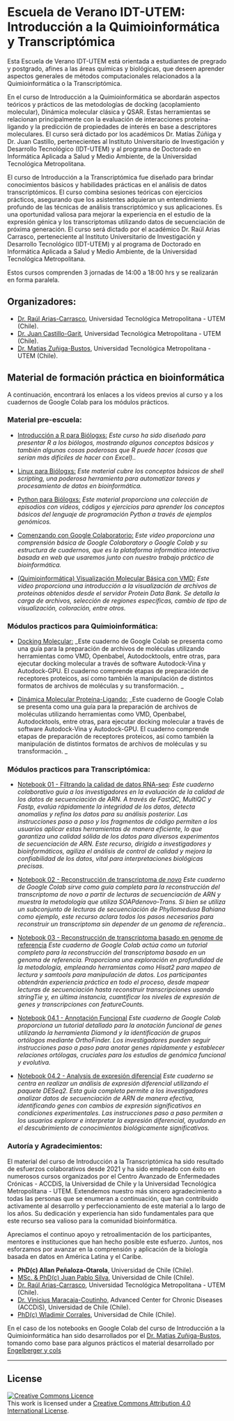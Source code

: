 # Escuela de Verano IDT-UTEM: Introducción a la Quimioinformática y Transcriptómica

Esta Escuela de Verano IDT-UTEM está orientada a estudiantes de pregrado y postgrado, afines a las áreas químicas y biológicas, que deseen aprender aspectos generales de métodos computacionales relacionados a la Quimioinformática o la Transcriptómica. 

En el curso de Introducción a la Quimioinformática se abordarán aspectos teóricos y prácticos de las metodologías de docking (acoplamiento molecular), Dinámica molecular clásica y QSAR.  Estas herramientas se relacionan principalmente con la evaluación de interacciones proteína-ligando y la predicción de propiedades de interés en base a descriptores moleculares. El curso será dictado por los académicos Dr. Matías Zúñiga y Dr. Juan Castillo, pertenecientes al Instituto Universitario de Investigación y Desarrollo Tecnológico (IDT-UTEM) y al programa de Doctorado en Informática Aplicada a Salud y Medio Ambiente, de la Universidad Tecnológica Metropolitana.

El curso de Introducción a la Transcriptómica fue diseñado para brindar conocimientos básicos y habilidades prácticas en el análisis de datos transcriptómicos. El curso combina sesiones teóricas con ejercicios prácticos, asegurando que los asistentes adquieran un entendimiento profundo de las técnicas de análisis transcriptómico y sus aplicaciones. Es una oportunidad valiosa para mejorar la experiencia en el estudio de la expresión génica y los transcriptomas utilizando datos de secuenciación de próxima generación. El curso será dictado por el académico Dr. Raúl Arias Carrasco, perteneciente al Instituto Universitario de Investigación y Desarrollo Tecnológico (IDT-UTEM) y al programa de Doctorado en Informática Aplicada a Salud y Medio Ambiente, de la Universidad Tecnológica Metropolitana.

Estos cursos comprenden 3 jornadas de 14:00 a 18:00 hrs y se realizarán en forma paralela.


## Organizadores:

- [Dr. Raúl Arias-Carrasco](https://scholar.google.com/citations?user=WRPcvtMAAAAJ&hl=en), Universidad Tecnológica Metropolitana - UTEM (Chile).
- [Dr. Juan Castillo-Garit](https://scholar.google.com/citations?user=R2VZGPoAAAAJ&hl=es), Universidad Tecnológica Metropolitana - UTEM (Chile).
- [Dr. Matias Zuñiga-Bustos](https://scholar.google.com/citations?user=_BUA0-YAAAAJ&hl=es), Universidad Tecnológica Metropolitana - UTEM (Chile).


## Material de formación práctica en bioinformática

A continuación, encontrará los enlaces a los vídeos previos al curso y a los cuadernos de Google Colab para los módulos prácticos.


### Material pre-escuela:

- [Introducción a R para Biólogxs:](https://melbournebioinformatics.github.io/r-intro-biologists/intro_r_biologists.html)
_Este curso ha sido diseñado para presentar R a los biólogos, mostrando algunos conceptos básicos y también algunas cosas poderosas que R puede hacer (cosas que serían más difíciles de hacer con Excel).._
- [Linux para Biólogxs:](https://github.com/ssbcb/Linux-for-biologists-workshop/blob/main/Introduction-to-linux-101/Introduction-to-linux-101.md)
_Este material cubre los conceptos básicos de shell scripting, una poderosa herramienta para automatizar tareas y procesamiento de datos en bioinformática._
- [Python para Biólogxs:](https://www.pythonforbiologists.org/)
_Este material proporciona una colección de episodios con vídeos, códigos y ejercicios para aprender los conceptos básicos del lenguaje de programación Python a través de ejemplos genómicos._
- [Comenzando con Google Colaboratorio:](https://www.youtube.com/watch?v=inN8seMm7UI)
_Este video proporciona una comprensión básica de Google Colaboratory o Google Colab y su estructura de cuadernos, que es la plataforma informática interactiva basada en web que usaremos junto con nuestro trabajo práctico de bioinformática._

- [(Quimioinformática) Visualización Molecular Básica con VMD:](https://www.youtube.com/watch?v=qsRxPn20lIQ)
_Este video proporciona una introducción a la visualización de archivos de proteínas obtenidos desde el servidor Protein Data Bank. Se detalla la carga de archivos, selección de regiones específicas, cambio de tipo de visualización, coloración, entre otros._

### Módulos practicos para Quimioinformática:

- [Docking Molecular:](https://colab.research.google.com/drive/1H7HtO3B0pE6UDIObriwGbDi3YdFzX378?usp=sharing)
_Este cuaderno de Google Colab se presenta como una guía para la preparación de archivos de moléculas utilizando herramientas como VMD, Openbabel, Autodocktools, entre otras, para ejecutar docking molecular a través de software Autodock-Vina y Autodock-GPU. El cuaderno comprende etapas de preparación de receptores proteicos, así como también la manipulación de distintos formatos de archivos de moléculas y su transformación. _

- [Dinámica Molecular Proteína-Ligando:](https://www.youtube.com/watch?v=inN8seMm7UI)
_Este cuaderno de Google Colab se presenta como una guía para la preparación de archivos de moléculas utilizando herramientas como VMD, Openbabel, Autodocktools, entre otras, para ejecutar docking molecular a través de software Autodock-Vina y Autodock-GPU. El cuaderno comprende etapas de preparación de receptores proteicos, así como también la manipulación de distintos formatos de archivos de moléculas y su transformación. _


### Módulos practicos para Transcriptómica:

- [Notebook 01 - Filtrando la calidad de datos RNA-seq]():
_Este cuaderno colaborativo guía a los investigadores en la evaluación de la calidad de los datos de secuenciación de ARN. A través de FastQC, MultiQC y Fastp, evalúa rápidamente la integridad de los datos, detecta anomalías y refina los datos para su análisis posterior. Las instrucciones paso a paso y los fragmentos de código permiten a los usuarios aplicar estas herramientas de manera eficiente, lo que garantiza una calidad sólida de los datos para diversos experimentos de secuenciación de ARN. Este recurso, dirigido a investigadores y bioinformáticos, agiliza el análisis de control de calidad y mejora la confiabilidad de los datos, vital para interpretaciones biológicas precisas._

- [Notebook 02 - Reconstrucción de transcriptoma _de novo_]()
 _Este cuaderno de Google Colab sirve como guía completa para la reconstrucción del transcriptoma de novo a partir de lecturas de secuenciación de ARN y muestra la metodología que utiliza SOAPdenovo-Trans. Si bien se utiliza un subconjunto de lecturas de secuenciación de Phyllomedusa Bahiana como ejemplo, este recurso aclara todos los pasos necesarios para reconstruir un transcriptoma sin depender de un genoma de referencia.._

- [Notebook 03 - Reconstrucción de transcriptoma basado en genome de referencia]()
 _Este cuaderno de Google Colab actúa como un tutorial completo para la reconstrucción del transcriptoma basado en un genoma de referencia. Proporciona una exploración en profundidad de la metodología, empleando herramientas como Hisat2 para mapeo de lectura y samtools para manipulación de datos. Los participantes obtendrán experiencia práctica en todo el proceso, desde mapear lecturas de secuenciación hasta reconstruir transcripciones usando stringTie y, en última instancia, cuantificar los niveles de expresión de genes y transcripciones con featureCounts._

- [Notebook 04.1 - Annotación Funcional]() 
_Este cuaderno de Google Colab proporciona un tutorial detallado para la anotación funcional de genes utilizando la herramienta Diamond y la identificación de grupos ortólogos mediante OrthoFinder. Los investigadores pueden seguir instrucciones paso a paso para anotar genes rápidamente y establecer relaciones ortólogas, cruciales para los estudios de genómica funcional y evolutiva._

- [Notebook 04.2 - Analysis de expresión diferencial]()
_Este cuaderno se centra en realizar un análisis de expresión diferencial utilizando el paquete DESeq2. Esta guía completa permite a los investigadores analizar datos de secuenciación de ARN de manera efectiva, identificando genes con cambios de expresión significativos en condiciones experimentales. Las instrucciones paso a paso permiten a los usuarios explorar e interpretar la expresión diferencial, ayudando en el descubrimiento de conocimientos biológicamente significativos._






### Autoría y Agradecimientos:

El material del curso de Introducción a la Transcriptómica ha sido resultado de esfuerzos colaborativos desde 2021 y ha sido empleado con éxito en numerosos cursos organizados por el Centro Avanzado de Enfermedades Crónicas - ACCDiS, la Universidad de Chile y la Universidad Tecnológica Metropolitana - UTEM. Extendemos nuestro más sincero agradecimiento a todas las personas que se enumeran a continuación, que han contribuido activamente al desarrollo y perfeccionamiento de este material a lo largo de los años. Su dedicación y experiencia han sido fundamentales para que este recurso sea valioso para la comunidad bioinformática.

Apreciamos el continuo apoyo y retroalimentación de los participantes, mentores e instituciones que han hecho posible este esfuerzo. Juntos, nos esforzamos por avanzar en la comprensión y aplicación de la biología basada en datos en América Latina y el Caribe.

- **PhD(c) Allan Peñaloza-Otarola**, Universidad de Chile (Chile).
- [MSc. & PhD(c) Juan Pablo Silva](https://scholar.google.com/citations?user=02dF20IAAAAJ), Universidad de Chile (Chile).
- [Dr. Raúl Arias-Carrasco](https://scholar.google.com/citations?user=WRPcvtMAAAAJ&hl=en), Universidad Tecnológica Metropolitana - UTEM (Chile).
- [Dr. Vinicius Maracaja-Coutinho](https://scholar.google.com.br/citations?user=T_dpe84AAAAJ&hl), Advanced Center for Chronic Diseases (ACCDiS), Universidad de Chile (Chile).
- [PhD(c) Wladimir Corrales](https://scholar.google.com/citations?hl=es&user=vt3Erm4AAAAJ), Universidad de Chile (Chile).

En el caso de los notebooks en Google Colab del curso de Introducción a la Quimioinformática han sido desarrollados por el [Dr. Matias Zuñiga-Bustos](https://scholar.google.com/citations?user=_BUA0-YAAAAJ&hl=es), tomando como base para algunos prácticos el material desarrollado por [Engelberger y cols](https://pubs.acs.org/doi/full/10.1021/acs.jchemed.1c00022)


******
## License
<a rel="license" href="http://creativecommons.org/licenses/by/4.0/"><img alt="Creative Commons Licence" style="border-width:0" src="https://i.creativecommons.org/l/by/4.0/88x31.png" /></a><br />This work is licensed under a <a rel="license" href="http://creativecommons.org/licenses/by/4.0/">Creative Commons Attribution 4.0 International License</a>.

